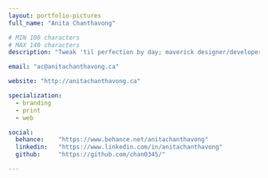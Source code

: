 ```yaml
---
layout: portfolio-pictures
full_name: "Anita Chanthavong"

# MIN 100 characters
# MAX 140 characters
description: "Tweak 'til perfection by day; maverick designer/developer by night. Love sharks, big cats, wolves, science, sci-fi, space, zombies & dessert."

email: "ac@anitachanthavong.ca"

website: "http://anitachanthavong.ca"

specialization:
  - branding
  - print
  - web

social:
  behance:    "https://www.behance.net/anitachanthavong"
  linkedin:   "https://www.linkedin.com/in/anitachanthavong"
  github:     "https://github.com/chan0345/"

---
```

